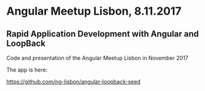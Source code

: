 # Angular Meetup Lisbon, 8.11.2017
## Rapid Application Development with Angular and LoopBack

Code and presentation of the Angular Meetup Lisbon in November 2017

The app is here:

https://github.com/ng-lisbon/angular-loopback-seed
